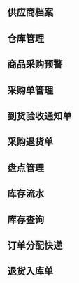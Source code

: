 ## 供应商档案

## 仓库管理

## 商品采购预警

## 采购单管理

## 到货验收通知单

## 采购退货单

## 盘点管理

## 库存流水

## 库存查询

## 订单分配快递

## 退货入库单

